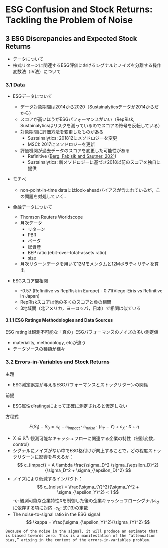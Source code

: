# ESG Confusion and Stock Returns: Tackling the Problem of Noise

## 3 ESG Discrepancies and Expected Stock Returns

- データについて
- 株式リターンに関連するESG評価におけるシグナルとノイズを分離する操作変数法（IV法）について

### 3.1 Data

- ESGデータについて
  - データ対象期間は2014から2020（Sustainalyticsデータが2014からだから）
  - スコアが高いほうがESGパフォーマンスがいい（RepRisk, Sustainalyticsはリスクを測っているのでスコアの符号を反転している）
  - 対象期間に評価方法を変更したものがある
    - Sustainalytics: 201812にメソドロジーを変更
    - MSCI: 2017にメソドロジーを更新
  - 評価機関が過去データのスコアを変更した可能性がある
    - Refinitive ([Berg, Fabisik and Sautner, 2021](https://ecgi.global/sites/default/files/working_papers/documents/bergfabisiksautnerfinal.pdf))
    - Sustainalytics: 新メソドロジーに基づき2018以前のスコアを独自に提供

- モチベ
  - non-point-in-time dataにはlook-aheadバイアスが含まれているが，この問題を対処していく．

- 金融データについて
  - Thomson Reuters Worldscope
  - 月次データ
    - リターン
    - PBR
    - ベータ
    - 総資産
    - BEP ratio (ebit-over-total-assets ratio)
    - size
  - 月次リターンデータを用いて12Mモメンタムと12Mボラティリティを算出

- ESGスコア間相関
  - -0.57 (Refinitive vs RepRisk in Europe) - 0.71(Viego-Eiris vs Refinitive in Japan)
  - RepRiskスコアは他の多くのスコアと負の相関
  - 3地域間（北アメリカ，ヨーロッパ，日本）で相関は似ている

#### 3.1.1 ESG Ratings Methodologies and Data Sources

ESG ratingは観測不可能な「真の」ESGパフォーマンスのノイズの多い測定値

- materiality, methodology, etcが違う
- データソースの種類が様々

### 3.2 Errors-in-Variables and Stock Returns

主題
- ESG測定誤差が与えるESGパフォーマンスとストックリターンの関係

前提
- ESG属性がratingsによって正確に測定されると仮定しない

方程式

$$
E \left( S_1 \right) - S_0 = c_0 - c_{impact} \cdot c_{noise} \cdot \left( s_Y - \bar{Y} \right) + c_X \cdot X + \eta \tag{14}
$$
- $X \in \mathbb{R}^n$: 観測可能なキャッシュフローに関連する企業の特性（制御変数，control）
- シグナルにノイズがない中でESG格付けが向上することで，どの程度ストックリターンに影響を与えるか：
$$
c_{impact} = A \lambda \frac{\sigma_D^2 \sigma_{\epsilon_D}^2}{\sigma_D^2 + \sigma_{\epsilon_D}^2}
$$
- ノイズにより低減するインパクト：
$$
c_{noise} = \frac{\sigma_{Y}^2}{\sigma_Y^2 + \sigma_{\epsilon_Y}^2} < 1
$$
-$\eta$: 観測可能な企業特性$X$を制御した後の企業キャッシュフローシグナル$s_d$に依存する項に対応
-$c_0$: 式(13)の定数
- The noise-to-signal ratio in the ESG signal
$$
\kappa = \frac{\sigma_{\epsilon_Y}^2}{\sigma_{Y}^2}
$$

```Because of the noise in the signal, it will produce an estimate that is biased towards zero. This is a manifestation of the “attenuation bias,” arising in the context of the errors-in-variables problem.```

